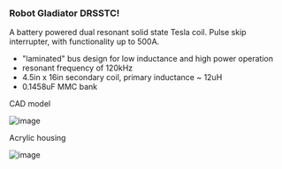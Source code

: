 ### Robot Gladiator DRSSTC!

A battery powered dual resonant solid state Tesla coil. Pulse skip interrupter, with functionality up to 500A.
- "laminated" bus design for low inductance and high power operation
- resonant frequency of 120kHz
- 4.5in x 16in secondary coil, primary inductance ~ 12uH
- 0.1458uF MMC bank

CAD model

![image](https://github.com/declansl/RobotGladiatorDRSSTC/assets/137135495/956ce51b-e048-4167-bef8-d638fccb2008)

Acrylic housing

![image](https://github.com/declansl/RobotGladiatorDRSSTC/assets/137135495/57646902-2e63-423b-935e-ce22cb921f0d)
